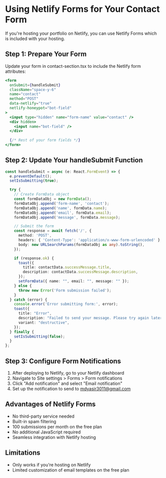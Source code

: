 # Using Netlify Forms for Your Contact Form

If you're hosting your portfolio on Netlify, you can use Netlify Forms which is included with your hosting.

## Step 1: Prepare Your Form

Update your form in contact-section.tsx to include the Netlify form attributes:

```jsx
<form 
  onSubmit={handleSubmit} 
  className="space-y-6"
  name="contact"
  method="POST"
  data-netlify="true"
  netlify-honeypot="bot-field"
>
  <input type="hidden" name="form-name" value="contact" />
  <div hidden>
    <input name="bot-field" />
  </div>
  
  {/* Rest of your form fields */}
</form>
```

## Step 2: Update Your handleSubmit Function

```typescript
const handleSubmit = async (e: React.FormEvent) => {
  e.preventDefault();
  setIsSubmitting(true);

  try {
    // Create FormData object
    const formDataObj = new FormData();
    formDataObj.append('form-name', 'contact');
    formDataObj.append('name', formData.name);
    formDataObj.append('email', formData.email);
    formDataObj.append('message', formData.message);

    // Submit the form
    const response = await fetch('/', {
      method: 'POST',
      headers: { 'Content-Type': 'application/x-www-form-urlencoded' },
      body: new URLSearchParams(formDataObj as any).toString(),
    });

    if (response.ok) {
      toast({
        title: contactData.successMessage.title,
        description: contactData.successMessage.description,
      });
      setFormData({ name: "", email: "", message: "" });
    } else {
      throw new Error('Form submission failed');
    }
  } catch (error) {
    console.error('Error submitting form:', error);
    toast({
      title: "Error",
      description: "Failed to send your message. Please try again later.",
      variant: "destructive",
    });
  } finally {
    setIsSubmitting(false);
  }
};
```

## Step 3: Configure Form Notifications

1. After deploying to Netlify, go to your Netlify dashboard
2. Navigate to Site settings > Forms > Form notifications
3. Click "Add notification" and select "Email notification"
4. Set up the notification to send to mdyasir3011@gmail.com

## Advantages of Netlify Forms

- No third-party service needed
- Built-in spam filtering
- 100 submissions per month on the free plan
- No additional JavaScript required
- Seamless integration with Netlify hosting

## Limitations

- Only works if you're hosting on Netlify
- Limited customization of email templates on the free plan